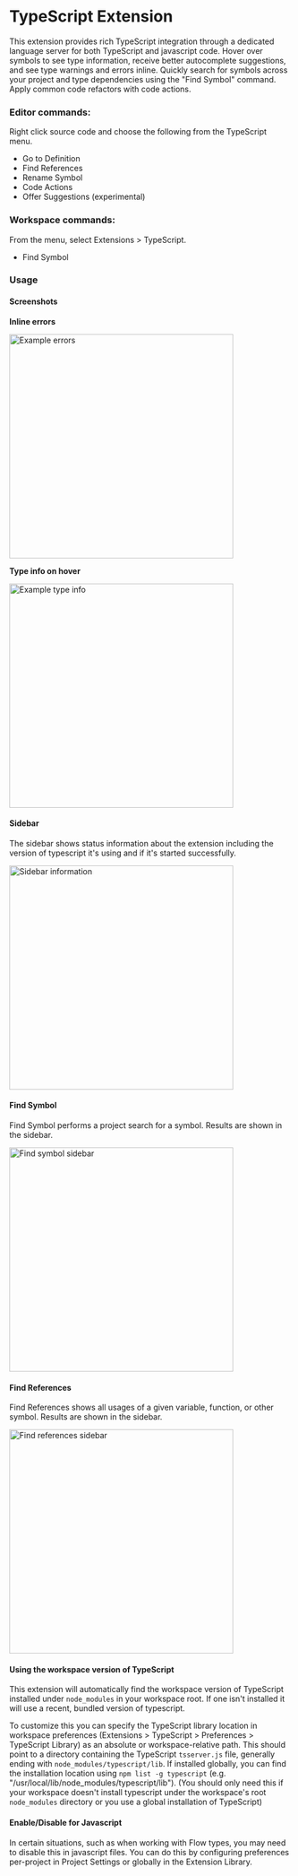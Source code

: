 # TypeScript Extension

This extension provides rich TypeScript integration through a dedicated language server for both TypeScript and javascript code. Hover over symbols to see type information, receive better autocomplete suggestions, and see type warnings and errors inline. Quickly search for symbols across your project and type dependencies using the "Find Symbol" command. Apply common code refactors with code actions.

### Editor commands:

Right click source code and choose the following from the TypeScript menu.

- Go to Definition
- Find References
- Rename Symbol
- Code Actions
- Offer Suggestions (experimental)

### Workspace commands:

From the menu, select Extensions > TypeScript.

- Find Symbol

### Usage

#### Screenshots

**Inline errors**

<img src="https://raw.githubusercontent.com/apexskier/nova-typescript/14378cc1fccc752cff1bceef2706f98915966a3b/typescript.novaextension/Images/README/example-error.png" width="400" alt="Example errors">

**Type info on hover**

<img src="https://raw.githubusercontent.com/apexskier/nova-typescript/14378cc1fccc752cff1bceef2706f98915966a3b/typescript.novaextension/Images/README/example-typeinfo.png" width="400" alt="Example type info">

#### Sidebar

The sidebar shows status information about the extension including the version of typescript it's using and if it's started successfully.

<img src="https://raw.githubusercontent.com/apexskier/nova-typescript/3cbd2a83f37df63e3e249d16d741ebea82254640/typescript.novaextension/Images/README/example-sidebar.png" width="400" alt="Sidebar information">

#### Find Symbol

Find Symbol performs a project search for a symbol. Results are shown in the sidebar.

<img src="https://raw.githubusercontent.com/apexskier/nova-typescript/fdf669355c7ffcec4a943ebc9de76b45738f08a7/typescript.novaextension/Images/README/example-findsymbol.png" width="400" alt="Find symbol sidebar">

#### Find References

Find References shows all usages of a given variable, function, or other symbol. Results are shown in the sidebar.

<img src="https://user-images.githubusercontent.com/329222/90985881-070b2680-e57f-11ea-83e6-89ab3d4df055.png" width="400" alt="Find references sidebar">

#### Using the workspace version of TypeScript

This extension will automatically find the workspace version of TypeScript installed under `node_modules` in your workspace root. If one isn't installed it will use a recent, bundled version of typescript.

To customize this you can specify the TypeScript library location in workspace preferences (Extensions > TypeScript > Preferences > TypeScript Library) as an absolute or workspace-relative path. This should point to a directory containing the TypeScript `tsserver.js` file, generally ending with `node_modules/typescript/lib`. If installed globally, you can find the installation location using `npm list -g typescript` (e.g. "/usr/local/lib/node_modules/typescript/lib"). (You should only need this if your workspace doesn't install typescript under the workspace's root `node_modules` directory or you use a global installation of TypeScript)

#### Enable/Disable for Javascript

In certain situations, such as when working with Flow types, you may need to disable this in javascript files. You can do this by configuring preferences per-project in Project Settings or globally in the Extension Library.

